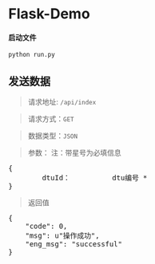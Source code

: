 # Flask-Demo
<h4>启动文件</h4>
<code>python run.py</code>

## 发送数据

<blockquote>请求地址: <code>/api/index</code></blockquote>
<blockquote>请求方式：<code>GET</code></blockquote>
<blockquote>数据类型：<code>JSON</code></blockquote>
<blockquote>参数：  注：带星号为必填信息</blockquote>
<pre>
{
        dtuId：          dtu编号 *
}
</pre>
<blockquote>返回值</blockquote>
<pre>
{
    "code": 0,
    "msg": u"操作成功",
    "eng_msg": "successful"
}
</pre>

